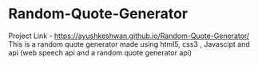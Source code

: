 # Random-Quote-Generator
Project Link - https://ayushkeshwan.github.io/Random-Quote-Generator/
This is a random quote generator made using html5, css3 , Javascipt and api (web speech api and a random quote generator api)

